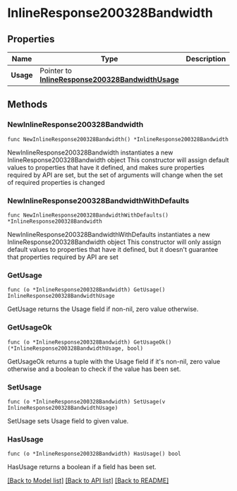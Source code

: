 # InlineResponse200328Bandwidth

## Properties

Name | Type | Description | Notes
------------ | ------------- | ------------- | -------------
**Usage** | Pointer to [**InlineResponse200328BandwidthUsage**](InlineResponse200328BandwidthUsage.md) |  | [optional] 

## Methods

### NewInlineResponse200328Bandwidth

`func NewInlineResponse200328Bandwidth() *InlineResponse200328Bandwidth`

NewInlineResponse200328Bandwidth instantiates a new InlineResponse200328Bandwidth object
This constructor will assign default values to properties that have it defined,
and makes sure properties required by API are set, but the set of arguments
will change when the set of required properties is changed

### NewInlineResponse200328BandwidthWithDefaults

`func NewInlineResponse200328BandwidthWithDefaults() *InlineResponse200328Bandwidth`

NewInlineResponse200328BandwidthWithDefaults instantiates a new InlineResponse200328Bandwidth object
This constructor will only assign default values to properties that have it defined,
but it doesn't guarantee that properties required by API are set

### GetUsage

`func (o *InlineResponse200328Bandwidth) GetUsage() InlineResponse200328BandwidthUsage`

GetUsage returns the Usage field if non-nil, zero value otherwise.

### GetUsageOk

`func (o *InlineResponse200328Bandwidth) GetUsageOk() (*InlineResponse200328BandwidthUsage, bool)`

GetUsageOk returns a tuple with the Usage field if it's non-nil, zero value otherwise
and a boolean to check if the value has been set.

### SetUsage

`func (o *InlineResponse200328Bandwidth) SetUsage(v InlineResponse200328BandwidthUsage)`

SetUsage sets Usage field to given value.

### HasUsage

`func (o *InlineResponse200328Bandwidth) HasUsage() bool`

HasUsage returns a boolean if a field has been set.


[[Back to Model list]](../README.md#documentation-for-models) [[Back to API list]](../README.md#documentation-for-api-endpoints) [[Back to README]](../README.md)


